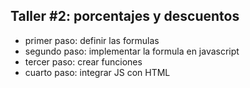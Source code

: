 ## Taller #2: porcentajes y descuentos

- primer paso: definir las formulas
- segundo paso: implementar la formula en javascript
- tercer paso: crear funciones
- cuarto paso: integrar JS con HTML
